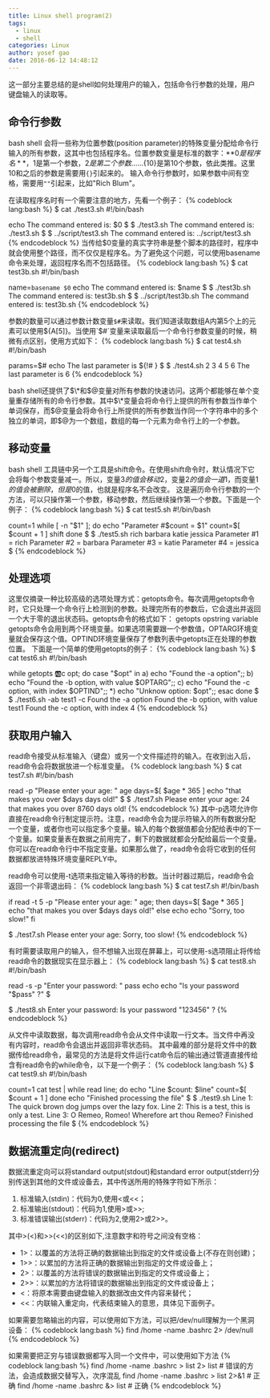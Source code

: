 ```yaml
---
title: Linux shell program(2)
tags:
  - linux
  - shell
categories: Linux
author: yosef gao
date: 2016-06-12 14:48:12
---
```



这一部分主要总结的是shell如何处理用户的输入，包括命令行参数的处理，用户键盘输入的读取等。

<!--more-->

命令行参数
-----------
bash shell 会将一些称为位置参数(position parameter)的特殊变量分配给命令行输入的所有参数，这其中也包括程序名。位置参数变量是标准的数字：**$0是程序名**，$1是第一个参数，$2是第二个参数……${10}是第10个参数，依此类推。这里10和之后的参数是需要用`{}`引起来的。
输入命令行参数时，如果参数中间有空格，需要用`""`引起来，比如"Rich Blum"。

在读取程序名时有一个需要注意的地方，先看一个例子：
{% codeblock lang:bash %}
$ cat ./test3.sh 
#!/bin/bash

echo The command entered is: $0
$ 
$ ./test3.sh 
The command entered is: ./test3.sh
$
$ ../script/test3.sh 
The command entered is: ../script/test3.sh
{% endcodeblock %}
当传给$0变量的真实字符串是整个脚本的路径时，程序中就会使用整个路径，而不仅仅是程序名。为了避免这个问题，可以使用basename命令来处理，返回程序名而不包括路径。
{% codeblock lang:bash %}
$ cat test3b.sh 
#!/bin/bash

name=`basename $0`
echo The command entered is: $name
$ 
$ ./test3b.sh 
The command entered is: test3b.sh
$
$ ../script/test3b.sh 
The command entered is: test3b.sh
{% endcodeblock %}

参数的数量可以通过参数计数变量`$#`来读取。我们知道读取数组A内第5个上的元素可以使用${A[5]}。当使用`$#`变量来读取最后一个命令行参数变量的时候，稍微有点区别，使用方式如下：
{% codeblock lang:bash %}
$ cat test4.sh 
#!/bin/bash

params=$#
echo The last parameter is ${!# }
$
$ ./test4.sh 2 3 4 5 6
The last parameter is 6
{% endcodeblock %}

bash shell还提供了$\*和$@变量对所有参数的快速访问。这两个都能够在单个变量重存储所有的命令行参数。其中$\*变量会将命令行上提供的所有参数当作单个单词保存，而$@变量会将命令行上所提供的所有参数当作同一个字符串中的多个独立的单词，即$@为一个数组，数组的每一个元素为命令行上的一个参数。

移动变量
---------
bash shell 工具链中另一个工具是shift命令。在使用shift命令时，默认情况下它会将每个参数变量减一。所以，变量$3的值会移动$2，变量$2的值会一道$1，而变量$1的值会被删除，但是$0的值，也就是程序名不会改变。
这是遍历命令行参数的一个方法，可以只操作第一个参数，移动参数，然后继续操作第一个参数。下面是一个例子：
{% codeblock lang:bash %}
$ cat test5.sh 
#!/bin/bash

count=1
while [ -n "$1" ]; do
    echo "Parameter #$count = $1"
    count=$[ $count + 1 ]
    shift
done
$
$ ./test5.sh rich barbara katie jessica
Parameter #1 = rich
Parameter #2 = barbara
Parameter #3 = katie
Parameter #4 = jessica
$
{% endcodeblock %}

处理选项
--------
这里仅摘录一种比较高级的选项处理方式：getopts命令。每次调用getopts命令时，它只处理一个命令行上检测到的参数。处理完所有的参数后，它会退出并返回一个大于零的退出状态码。getopts命令的格式如下：
getopts opstring variable
getopts命令会用到两个环境变量。如果选项需要跟一个参数值，OPTARG环境变量就会保存这个值。OPTIND环境变量保存了参数列表中getopts正在处理的参数位置。
下面是一个简单的使用getopts的例子：
{% codeblock lang:bash %}
$ cat test6.sh 
#!/bin/bash

while getopts :ab:c opt; do
    case "$opt" in
        a) echo "Found the -a option";;
        b) echo "Found the -b option, with value $OPTARG";;
        c) echo "Found the -c option, with index $OPTIND";;
        *) echo "Unknow option: $opt";;
    esac
done
$ 
$ ./test6.sh -ab test1 -c
Found the -a option
Found the -b option, with value test1
Found the -c option, with index 4
{% endcodeblock %}

获取用户输入
-----------
read命令接受从标准输入（键盘）或另一个文件描述符的输入。在收到出入后，read命令会将数据放进一个标准变量。
{% codeblock lang:bash %}
$ cat test7.sh 
#!/bin/bash

read -p "Please enter your age: " age
days=$[ $age * 365 ]
echo "that makes you over $days days old!"
$ 
$ ./test7.sh 
Please enter your age: 24
that makes you over 8760 days old!
{% endcodeblock %}
其中-p选项允许你直接在read命令行制定提示符。注意，read命令会为提示符输入的所有数据分配一个变量，或者你也可以指定多个变量。输入的每个数据值都会分配给表中的下一个变量。如果变量表在数据之前用完了，剩下的数据就都会分配给最后一个变量。
你可以在read命令行中不指定变量。如果那么做了，read命令会将它收到的任何数据都放进特殊环境变量REPLY中。

read命令可以使用-t选项来指定输入等待的秒数。当计时器过期后，read命令会返回一个非零退出码：
{% codeblock lang:bash %}
$ cat test7.sh 
#!/bin/bash

if read -t 5 -p "Please enter your age: " age; then
    days=$[ $age * 365 ]
    echo "that makes you over $days days old!"
else
    echo
    echo "Sorry, too slow!"
fi

$ ./test7.sh 
Please enter your age: 
Sorry, too slow!
{% endcodeblock %}

有时需要读取用户的输入，但不想输入出现在屏幕上，可以使用-s选项阻止将传给read命令的数据现实在显示器上：
{% codeblock lang:bash %}
$ cat test8.sh 
#!/bin/bash

read -s -p "Enter your password: " pass
echo
echo "Is your password \"$pass\" ?"
$ 

$ ./test8.sh 
Enter your password: 
Is your password "123456" ?
{% endcodeblock %}

从文件中读取数据，每次调用read命令会从文件中读取一行文本。当文件中再没有内容时，read命令会退出并返回非零状态码。
其中最难的部分是将文件中的数据传给read命令，最常见的方法是将文件运行cat命令后的输出通过管道直接传给含有read命令的while命令，以下是一个例子：
{% codeblock lang:bash %}
$ cat test9.sh 
#!/bin/bash

count=1
cat test | while read line; do
    echo "Line $count: $line"
    count=$[ $count + 1 ]
done
echo "Finished processing the file"
$
$ ./test9.sh 
Line 1: The quick brown dog jumps over the lazy fox.
Line 2: This is a test, this is only a test. 
Line 3: O Remeo, Romeo! Wherefore art thou Remeo?
Finished processing the file
$ 
{% endcodeblock %}

数据流重定向(redirect)
-------------
数据流重定向可以将standard output(stdout)和standard error output(stderr)分别传送到其他的文件或设备去，其中传送所用的特殊字符如下所示：
1. 标准输入(stdin)：代码为0,使用<或<<；
2. 标准输出(stdout)：代码为1,使用>或>>;
3. 标准错误输出(stderr)：代码为2,使用2>或2>>。

其中>(<)和>>(<<)的区别如下,注意数字和符号之间没有空格：
- 1>：以覆盖的方法将正确的数据输出到指定的文件或设备上(不存在则创建)；
- 1>>：以累加的方法将正确的数据输出到指定的文件或设备上；
- 2>：以覆盖的方法将错误的数据输出到指定的文件或设备上；
- 2>>：以累加的方法将错误的数据输出到指定的文件或设备上；
- <：将原本需要由键盘输入的数据改由文件内容来替代；
- <<：内联输入重定向，代表结束输入的意思，具体见下面例子。

如果需要忽略输出的内容，可以使用如下方法，可以把/dev/null理解为一个黑洞设备：
{% codeblock lang:bash %}
find /home -name .bashrc 2> /dev/null
{% endcodeblock %}

如果需要把正穷与错误数据都写入同一个文件中，可以使用如下方法
{% codeblock lang:bash %}
find /home -name .bashrc > list 2> list # 错误的方法，会造成数据交替写入，次序混乱
find /home -name .bashrc > list 2>&1 	# 正确
find /home -name .bashrc &> list	# 正确
{% endcodeblock %}

